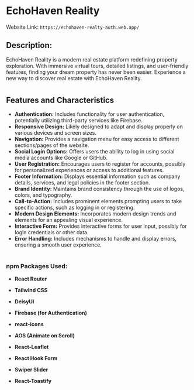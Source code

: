 # EchoHaven Reality
Website Link: ```https://echohaven-realty-auth.web.app/```

## Description:
EchoHaven Reality is a modern real estate platform redefining property exploration. With immersive virtual tours, detailed listings, and user-friendly features, finding your dream property has never been easier. Experience a new way to discover real estate with EchoHaven Reality.
#
## Features and Characteristics
- **Authentication:** Includes functionality for user authentication, potentially utilizing third-party services like Firebase.
- **Responsive Design:** Likely designed to adapt and display properly on various devices and screen sizes.
- **Navigation:** Provides a navigation menu for easy access to different sections/pages of the website.
- **Social Login Options:** Offers users the ability to log in using social media accounts like Google or GitHub.
- **User Registration:** Encourages users to register for accounts, possibly for personalized experiences or access to additional features.
- **Footer Information:** Displays essential information such as company details, services, and legal policies in the footer section.
- **Brand Identity:** Maintains brand consistency through the use of logos, colors, and typography.
- **Call-to-Action:** Includes prominent elements prompting users to take specific actions, such as logging in or registering.
- **Modern Design Elements:** Incorporates modern design trends and elements for an appealing visual experience.
- **Interactive Form:** Provides interactive forms for user input, possibly for login credentials or other data.
- **Error Handling:** Includes mechanisms to handle and display errors, ensuring a smooth user experience.
#

### npm Packages Used:

- **React Router**

- **Tailwind CSS**

- **DeisyUI**

- **Firebase (for Authentication)**

- **react-icons**

- **AOS (Animate on Scroll)**

- **React-Leaflet**

- **React Hook Form**

- **Swiper Slider**

- **React-Toastify**


